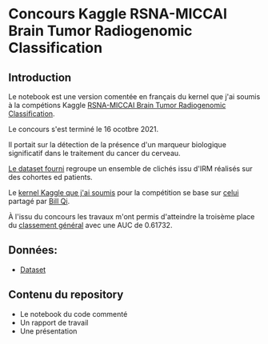 # Concours Kaggle RSNA-MICCAI Brain Tumor Radiogenomic Classification

## Introduction

Le notebook est une version comentée en français du kernel que j'ai soumis à la compétions Kaggle [RSNA-MICCAI Brain Tumor Radiogenomic Classification](https://www.kaggle.com/c/rsna-miccai-brain-tumor-radiogenomic-classification).

Le concours s'est terminé le 16 ocotbre 2021.

Il portait sur la détection de la présence d'un marqueur biologique significatif dans le traitement du cancer du cerveau. 

[Le dataset fourni](https://www.kaggle.com/c/rsna-miccai-brain-tumor-radiogenomic-classification/data) regroupe un ensemble de clichés issu d'IRM réalisés sur des cohortes ed patients.

Le [kernel Kaggle que j'ai soumis](https://www.kaggle.com/cedricsoares/tf-efficientnet-transfer-learning-strat-split) pour la compétition se base sur [celui](https://www.kaggle.com/billqi/efficientnet-transfer-learning-model-full) partagé par [Bill Qi](https://www.kaggle.com/billqi).

À l'issu du concours les travaux m'ont permis d'atteindre la troisème place du [classement général](https://www.kaggle.com/c/rsna-miccai-brain-tumor-radiogenomic-classification/leaderboard) avec une AUC de 0.61732.

## Données:
* [Dataset](https://www.kaggle.com/c/rsna-miccai-brain-tumor-radiogenomic-classification/data) 

## Contenu du repository
* Le notebook du code commenté
* Un rapport de travail
* Une présentation